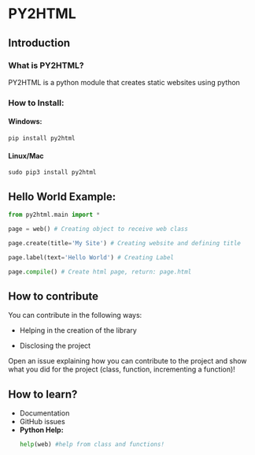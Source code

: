 # **PY2HTML**

## **Introduction**

### **What is PY2HTML?**

PY2HTML is a python module that creates static websites using python

### 


### **How to Install:**

#### **Windows:**

```
pip install py2html
```

#### **Linux/Mac**
```
sudo pip3 install py2html
```


## **Hello World Example:**

```python
from py2html.main import *

page = web() # Creating object to receive web class

page.create(title='My Site') # Creating website and defining title

page.label(text='Hello World') # Creating Label

page.compile() # Create html page, return: page.html
```


## **How to contribute**

You can contribute in the following ways:

- Helping in the creation of the library

- Disclosing the project

Open an issue explaining how you can contribute to the project and show what you did for the project (class, function, incrementing a function)!


## **How to learn?**

- Documentation
- GitHub issues
- **Python Help:**
    ```python
    help(web) #help from class and functions!
    ```
